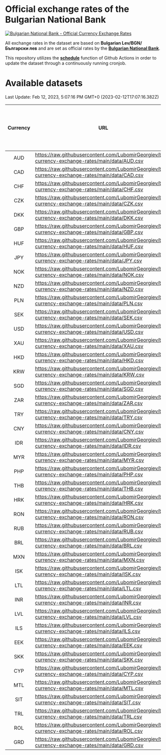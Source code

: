 # Official exchange rates of the Bulgarian National Bank

[![Bulgarian National Bank - Official Currency Exchange Rates](https://github.com/LubomirGeorgiev/bnb-currency-exchange-rates/actions/workflows/update-rates.yml/badge.svg?branch=main)](https://github.com/LubomirGeorgiev/bnb-currency-exchange-rates/actions/workflows/update-rates.yml)

All exchange rates in the dataset are based on **Bulgarian Lev/BGN/Български лев** and are set as official rates by the [**Bulgarian National Bank**](https://www.bnb.bg/Statistics/StExternalSector/StExchangeRates/StERForeignCurrencies/index.htm?toLang=_EN).

This repository utilizes the [**schedule**](https://docs.github.com/en/actions/reference/events-that-trigger-workflows) function of Github Actions in order to update the dataset through a continuously running cronjob.

# Available datasets

<!-- START LINKS (DO NOT EVER FU*ING DELETE THIS COMMENT FOR THE LOVE OF YOUR LIFE!!! IF YOU ARE CURIOS HOW IT WORKS, YOU CAN HAVE A LOOK AT ./src/updateReadme.ts) -->

Last Update: Feb 12, 2023, 5:07:16 PM GMT+0 (2023-02-12T17:07:16.382Z)

| Currency | URL                                                                                             | Number of records | Number of missing days that were filled in |
| :------: | ----------------------------------------------------------------------------------------------- | :---------------: | :----------------------------------------: |
|   AUD    | https://raw.githubusercontent.com/LubomirGeorgiev/bnb-currency-exchange-rates/main/data/AUD.csv |       8402        |                    2594                    |
|   CAD    | https://raw.githubusercontent.com/LubomirGeorgiev/bnb-currency-exchange-rates/main/data/CAD.csv |       8402        |                    2594                    |
|   CHF    | https://raw.githubusercontent.com/LubomirGeorgiev/bnb-currency-exchange-rates/main/data/CHF.csv |       8402        |                    2594                    |
|   CZK    | https://raw.githubusercontent.com/LubomirGeorgiev/bnb-currency-exchange-rates/main/data/CZK.csv |       8402        |                    2594                    |
|   DKK    | https://raw.githubusercontent.com/LubomirGeorgiev/bnb-currency-exchange-rates/main/data/DKK.csv |       8402        |                    2594                    |
|   GBP    | https://raw.githubusercontent.com/LubomirGeorgiev/bnb-currency-exchange-rates/main/data/GBP.csv |       8402        |                    2594                    |
|   HUF    | https://raw.githubusercontent.com/LubomirGeorgiev/bnb-currency-exchange-rates/main/data/HUF.csv |       8402        |                    2594                    |
|   JPY    | https://raw.githubusercontent.com/LubomirGeorgiev/bnb-currency-exchange-rates/main/data/JPY.csv |       8402        |                    2594                    |
|   NOK    | https://raw.githubusercontent.com/LubomirGeorgiev/bnb-currency-exchange-rates/main/data/NOK.csv |       8402        |                    2594                    |
|   NZD    | https://raw.githubusercontent.com/LubomirGeorgiev/bnb-currency-exchange-rates/main/data/NZD.csv |       8402        |                    2594                    |
|   PLN    | https://raw.githubusercontent.com/LubomirGeorgiev/bnb-currency-exchange-rates/main/data/PLN.csv |       8402        |                    2594                    |
|   SEK    | https://raw.githubusercontent.com/LubomirGeorgiev/bnb-currency-exchange-rates/main/data/SEK.csv |       8402        |                    2594                    |
|   USD    | https://raw.githubusercontent.com/LubomirGeorgiev/bnb-currency-exchange-rates/main/data/USD.csv |       8402        |                    2594                    |
|   XAU    | https://raw.githubusercontent.com/LubomirGeorgiev/bnb-currency-exchange-rates/main/data/XAU.csv |       8402        |                    2596                    |
|   HKD    | https://raw.githubusercontent.com/LubomirGeorgiev/bnb-currency-exchange-rates/main/data/HKD.csv |       8102        |                    2505                    |
|   KRW    | https://raw.githubusercontent.com/LubomirGeorgiev/bnb-currency-exchange-rates/main/data/KRW.csv |       8102        |                    2505                    |
|   SGD    | https://raw.githubusercontent.com/LubomirGeorgiev/bnb-currency-exchange-rates/main/data/SGD.csv |       8102        |                    2505                    |
|   ZAR    | https://raw.githubusercontent.com/LubomirGeorgiev/bnb-currency-exchange-rates/main/data/ZAR.csv |       8102        |                    2505                    |
|   TRY    | https://raw.githubusercontent.com/LubomirGeorgiev/bnb-currency-exchange-rates/main/data/TRY.csv |       6584        |                    2035                    |
|   CNY    | https://raw.githubusercontent.com/LubomirGeorgiev/bnb-currency-exchange-rates/main/data/CNY.csv |       6464        |                    1999                    |
|   IDR    | https://raw.githubusercontent.com/LubomirGeorgiev/bnb-currency-exchange-rates/main/data/IDR.csv |       6464        |                    1999                    |
|   MYR    | https://raw.githubusercontent.com/LubomirGeorgiev/bnb-currency-exchange-rates/main/data/MYR.csv |       6464        |                    1999                    |
|   PHP    | https://raw.githubusercontent.com/LubomirGeorgiev/bnb-currency-exchange-rates/main/data/PHP.csv |       6464        |                    1999                    |
|   THB    | https://raw.githubusercontent.com/LubomirGeorgiev/bnb-currency-exchange-rates/main/data/THB.csv |       6464        |                    1999                    |
|   HRK    | https://raw.githubusercontent.com/LubomirGeorgiev/bnb-currency-exchange-rates/main/data/HRK.csv |       6422        |                    1986                    |
|   RON    | https://raw.githubusercontent.com/LubomirGeorgiev/bnb-currency-exchange-rates/main/data/RON.csv |       6405        |                    1981                    |
|   RUB    | https://raw.githubusercontent.com/LubomirGeorgiev/bnb-currency-exchange-rates/main/data/RUB.csv |       6118        |                    1889                    |
|   BRL    | https://raw.githubusercontent.com/LubomirGeorgiev/bnb-currency-exchange-rates/main/data/BRL.csv |       5498        |                    1706                    |
|   MXN    | https://raw.githubusercontent.com/LubomirGeorgiev/bnb-currency-exchange-rates/main/data/MXN.csv |       5498        |                    1706                    |
|   ISK    | https://raw.githubusercontent.com/LubomirGeorgiev/bnb-currency-exchange-rates/main/data/ISK.csv |       5402        |                    1672                    |
|   LTL    | https://raw.githubusercontent.com/LubomirGeorgiev/bnb-currency-exchange-rates/main/data/LTL.csv |       5151        |                    1580                    |
|   INR    | https://raw.githubusercontent.com/LubomirGeorgiev/bnb-currency-exchange-rates/main/data/INR.csv |       5129        |                    1590                    |
|   LVL    | https://raw.githubusercontent.com/LubomirGeorgiev/bnb-currency-exchange-rates/main/data/LVL.csv |       4786        |                    1466                    |
|   ILS    | https://raw.githubusercontent.com/LubomirGeorgiev/bnb-currency-exchange-rates/main/data/ILS.csv |       4403        |                    1369                    |
|   EEK    | https://raw.githubusercontent.com/LubomirGeorgiev/bnb-currency-exchange-rates/main/data/EEK.csv |       3996        |                    1222                    |
|   SKK    | https://raw.githubusercontent.com/LubomirGeorgiev/bnb-currency-exchange-rates/main/data/SKK.csv |       2968        |                    910                     |
|   CYP    | https://raw.githubusercontent.com/LubomirGeorgiev/bnb-currency-exchange-rates/main/data/CYP.csv |       2904        |                    888                     |
|   MTL    | https://raw.githubusercontent.com/LubomirGeorgiev/bnb-currency-exchange-rates/main/data/MTL.csv |       2604        |                    799                     |
|   SIT    | https://raw.githubusercontent.com/LubomirGeorgiev/bnb-currency-exchange-rates/main/data/SIT.csv |       2542        |                    778                     |
|   TRL    | https://raw.githubusercontent.com/LubomirGeorgiev/bnb-currency-exchange-rates/main/data/TRL.csv |       1816        |                    557                     |
|   ROL    | https://raw.githubusercontent.com/LubomirGeorgiev/bnb-currency-exchange-rates/main/data/ROL.csv |       1697        |                    524                     |
|   GRD    | https://raw.githubusercontent.com/LubomirGeorgiev/bnb-currency-exchange-rates/main/data/GRD.csv |        359        |                    107                     |

<!-- END LINKS (DO NOT EVER FU*ING DELETE THIS COMMENT FOR THE LOVE OF YOUR LIFE!!! IF YOU ARE CURIOS HOW IT WORKS, YOU CAN HAVE A LOOK AT ./src/updateReadme.ts) -->
